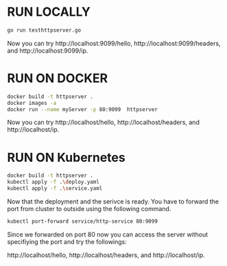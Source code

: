 # RUN LOCALLY
```sh
go run testhttpserver.go
```

Now you can try http://localhost:9099/hello, http://localhost:9099/headers, and http://localhost:9099/ip.
# RUN ON DOCKER
```sh
docker build -t httpserver .
docker images -a
docker run --name myServer -p 80:9099  httpserver 
```
Now you can try http://localhost/hello, http://localhost/headers, and http://localhost/ip.
# RUN ON Kubernetes
```sh
docker build -t httpserver .
kubectl apply -f .\deploy.yaml 
kubectl apply -f .\service.yaml
```

Now that the deployment and the serivce is ready. You have to forward the port from cluster to outside using the following command.
```sh
kubectl port-forward service/http-service 80:9099
```

Since we forwarded on port 80 now you can access the server without specifiying the port and try the followings:

http://localhost/hello, http://localhost/headers, and http://localhost/ip.
